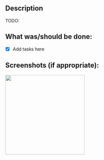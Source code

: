 ## Description
TODO:

## What was/should be done:
- [x] Add tasks here

## Screenshots (if appropriate):

<img src="image_url_here" width="250">
